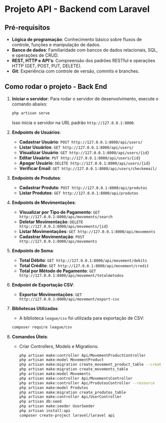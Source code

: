 
# Projeto API - Backend com Laravel

## Pré-requisitos

- **Lógica de programação**: Conhecimento básico sobre fluxos de controle, funções e manipulação de dados.
- **Banco de dados**: Familiaridade com bancos de dados relacionais, SQL, e operações de CRUD.
- **REST, HTTP e API's**: Compreensão dos padrões RESTful e operações HTTP (GET, POST, PUT, DELETE).
- **Git**: Experiência com controle de versão, commits e branches.

## Como rodar o projeto - Back End

1. **Iniciar o servidor**:
   Para rodar o servidor de desenvolvimento, execute o comando abaixo:
   ```bash
   php artisan serve
   ```
   Isso inicia o servidor na URL padrão `http://127.0.0.1:8000`.

2. **Endpoints de Usuários**:
   - **Cadastrar Usuário**: `POST http://127.0.0.1:8000/api/users/`
   - **Listar Usuários**: `GET http://127.0.0.1:8000/api/users/`
   - **Visualizar Usuário**: `GET http://127.0.0.1:8000/api/users/{id}`
   - **Editar Usuário**: `PUT http://127.0.0.1:8000/api/users/{id}`
   - **Apagar Usuário**: `DELETE http://127.0.0.1:8000/api/users/{id}`
   - **Verificar Email**: `GET http://127.0.0.1:8000/api/users/checkemail/`

3. **Endpoints de Produtos**:
   - **Cadastrar Produto**: `POST http://127.0.0.1:8000/api/produtos`
   - **Listar Produtos**: `GET http://127.0.0.1:8000/api/produtos`

4. **Endpoints de Movimentações**:
   - **Visualizar por Tipo de Pagamento**: `GET http://127.0.0.1:8000/api/movements/search`
   - **Deletar Movimentação**: `DELETE http://127.0.0.1:8000/api/movements/{id}`
   - **Listar Movimentações**: `GET http://127.0.0.1:8000/api/movements`
   - **Cadastrar Movimentação**: `POST http://127.0.0.1:8000/api/movements`

5. **Endpoints de Soma**:
   - **Total Débito**: `GET http://127.0.0.1:8000/api/movement/debits`
   - **Total Crédito**: `GET http://127.0.0.1:8000/api/movement/credit`
   - **Total por Método de Pagamento**: `GET http://127.0.0.1:8000/api/movement/totalmetodos`

6. **Endpoint de Exportação CSV**:
   - **Exportar Movimentações**: `GET http://127.0.0.1:8000/api/movement/export-csv`

7. **Bibliotecas Utilizadas**:
   - A biblioteca `league/csv` foi utilizada para exportação de CSV:
   ```bash
   composer require league/csv
   ```

8. **Comandos Úteis**:
   - Criar Controllers, Models e Migrations:
     ```bash
     php artisan make:controller Api/MovementProductController
     php artisan make:model MovementProduct
     php artisan make:migration create_movement_product_table --create=movement_product
     php artisan make:migration create_movements_table
     php artisan make:model Movements
     php artisan make:controller Api/MovementsController
     php artisan make:controller Api/ProdutosController --resource
     php artisan make:model Produtos
     php artisan make:migration create_produtos_table
     php artisan make:controller Api/UserController
     php artisan db:seed
     php artisan make:seeder UserSeeder
     php artisan install:api
     composer create-project laravel/laravel api
     ```
